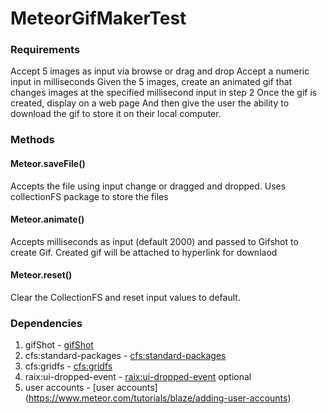 # MeteorGifMakerTest

### Requirements
Accept 5 images as input via browse or drag and drop
Accept a numeric input in milliseconds 
Given the 5 images, create an animated gif that changes images at the specified millisecond input in step 2
Once the gif is created, display on a web page 
And then give the user the ability to download the gif to store it on their local computer.


### Methods

#### Meteor.saveFile()
Accepts the file using input change or dragged and dropped.
Uses collectionFS package to store the files


#### Meteor.animate()
Accepts milliseconds as input (default 2000) and passed to Gifshot to create Gif.
Created gif will be attached to hyperlink for downlaod

#### Meteor.reset()
Clear the CollectionFS and reset input values to default.

### Dependencies
1. gifShot - [gifShot](https://yahoo.github.io/gifshot/)
2. cfs:standard-packages - [cfs:standard-packages](https://github.com/CollectionFS/Meteor-CollectionFS)
3. cfs:gridfs - [cfs:gridfs](https://github.com/CollectionFS/Meteor-CollectionFS/tree/devel/packages/gridfs)
4. raix:ui-dropped-event - [raix:ui-dropped-event](https://atmospherejs.com/raix/ui-dropped-event)
	optional
5. user accounts - [user accounts] (https://www.meteor.com/tutorials/blaze/adding-user-accounts) 
